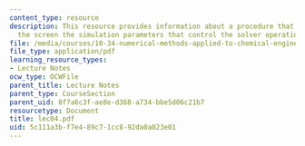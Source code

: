 ```yaml
---
content_type: resource
description: This resource provides information about a procedure that reads in from
  the screen the simulation parameters that control the solver operation.
file: /media/courses/10-34-numerical-methods-applied-to-chemical-engineering-fall-2005/5c111a3bf7e489c71cc892da0a023e01_lec04.pdf
file_type: application/pdf
learning_resource_types:
- Lecture Notes
ocw_type: OCWFile
parent_title: Lecture Notes
parent_type: CourseSection
parent_uid: 8f7a6c3f-ae8e-d368-a734-bbe5d06c21b7
resourcetype: Document
title: lec04.pdf
uid: 5c111a3b-f7e4-89c7-1cc8-92da0a023e01
---
```

